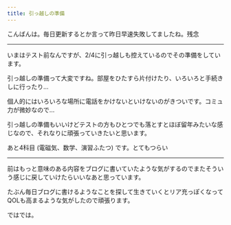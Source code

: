 ```yaml
---
title: 引っ越しの準備
---
```


こんばんは。毎日更新するとか言って昨日早速失敗してましたね。残念

---

いまはテスト前なんですが、2/4に引っ越しも控えているのでその準備をしています。

引っ越しの準備って大変ですね。部屋をひたすら片付けたり、いろいろと手続きしに行ったり…

個人的にはいろいろな場所に電話をかけないといけないのがきついです。コミュ力が微妙なので…

引っ越しの準備もいいけどテストの方もひとつでも落とすとほぼ留年みたいな感じなので、それなりに頑張っていきたいと思います。

あと4科目 (電磁気、数学、演習ふたつ) です。とてもつらい

---

前はもっと意味のある内容をブログに書いていたような気がするのでまたそういう感じに戻していけたらいいなあと思っています。

たぶん毎日ブログに書けるようなことを探して生きていくとリア充っぽくなってQOLも高まるような気がしたので頑張ります。

ではでは。
